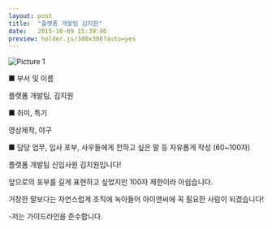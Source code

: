 ```yaml
---
layout: post
title:  "플랫폼 개발팀 김지원"
date:   2015-10-09 15:39:40
preview: holder.js/300x300?auto=yes
---
```


![Picture 1](holder.js/800x600?auto=yes)


■ 부서 및 이름

플랫폼 개발팀, 김지원

■ 취미, 특기

영상제작, 야구

■ 담당 업무, 입사 포부, 사우들에게 전하고 싶은 말 등 자유롭게 작성 (60~100자)

플랫폼 개발팀 신입사원 김지원입니다!

앞으로의 포부를 길게 표현하고 싶었지만 100자 제한이라 아쉽습니다.

거창한 말보다는 자연스럽게 조직에 녹아들어 아이앤씨에 꼭 필요한 사람이 되겠습니다!

-저는 가이드라인을 준수합니다.

